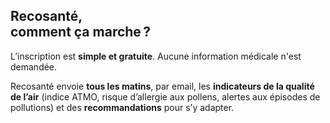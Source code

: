## **Recosanté**,<br/>comment ça marche&#8239;?

L’inscription est **simple et gratuite**. Aucune information médicale n'est demandée.

Recosanté envoie **tous les matins**, par email, les **indicateurs de la qualité de l’air** (indice ATMO, risque d’allergie aux pollens, alertes aux épisodes de pollutions) et des **recommandations** pour s’y adapter.